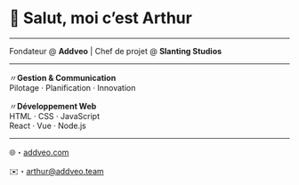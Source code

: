 # 👋 Salut, moi c’est **Arthur**

---

Fondateur @ **Addveo** | Chef de projet @ **Slanting Studios**

---

〃**Gestion & Communication**  
 Pilotage · Planification · Innovation  

〃**Développement Web**  
HTML · CSS · JavaScript  
React · Vue · Node.js  

---

🌐・[addveo.com](https://addveo.com) 

✉️・arthur@addveo.team

